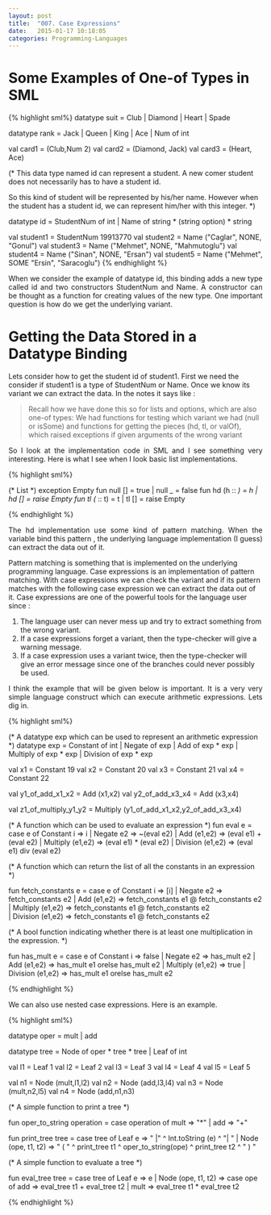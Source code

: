 ```yaml
---
layout: post
title:  "007. Case Expressions"
date:   2015-01-17 10:18:05
categories: Programming-Languages
---
```

# Some Examples of One-of Types in SML #

{% highlight  sml%}
datatype suit = Club | Diamond | Heart | Spade

datatype rank = Jack | Queen | King | Ace | Num of int

val card1 = (Club,Num 2)
val card2 = (Diamond, Jack)
val card3 = (Heart, Ace)

(*
This data type named id can represent a student. 
A new comer student does not necessarily has to 
have a student id. 

So this kind of student will be represented by his/her
name. However when the student has a student id, 
we can represent him/her with this integer.
*)

datatype id =   StudentNum of int 
              | Name of string * (string option) * string

val student1 = StudentNum 19913770
val student2 = Name ("Caglar", NONE, "Gonul")
val student3 = Name ("Mehmet", NONE, "Mahmutoglu")
val student4 = Name ("Sinan", NONE, "Ersan")
val student5 = Name ("Mehmet", SOME "Ersin", "Saracoglu")
{% endhighlight %}

<p align="justify">
When we consider the example of datatype id, this binding adds a new type called id and
two constructors StudentNum and Name. A constructor can be thought as a function for creating
values of the new type. One important question is how do we get the underlying variant.
</p>

# Getting the Data Stored in a Datatype Binding #

<p align="justify">

Lets consider how to get the student id of student1. First we need the consider if student1 is
a type of StudentNum or Name. Once we know its variant we can extract the data.
In the notes it says like  :
</p>

> Recall how we have done this so for lists and options, which are also one-of types: We had functions for
testing which variant we had (null or isSome) and functions for getting the pieces (hd, tl, or valOf), which
raised exceptions if given arguments of the wrong variant

<p align="justify">
So I look at the implementation code in SML and I see something very interesting. Here is what I see 
when I look basic list implementations.
</p>

{% highlight  sml%}

(* List *)
exception Empty
fun null [] = true
  | null _ = false
fun hd (h :: _) = h
  | hd [] = raise Empty
fun tl (_ :: t) = t
  | tl [] = raise Empty
  
{% endhighlight %}

<p align="justify">
The hd implementation use some kind of pattern matching. When the variable bind this pattern ,
the underlying language implementation (I guess) can extract the data out of it. 

Pattern matching is something that is implemented on the underlying programming language. Case
expressions is an implementation of pattern matching. With case expressions we can check the 
variant and if its pattern matches with the following case expression we can extract the data
out of it. Case expressions are one of the powerful tools for the language user since :
</p>

1. The language user can never mess up and try to extract something from the wrong variant.
2. If a case expressions forget a variant, then the type-checker will give a warning message.
3. If a case expression uses a variant twice, then the type-checker will give an error message since one of the branches could never possibly be used.


<p align="justify">
I think the example that will be given below is important. It is a very very simple language 
construct which can execute arithmetic expressions. Lets dig in.
</p>

{% highlight  sml%}

(*
A datatype exp which can be used to represent 
an arithmetic expression
*)
datatype exp = 
	 Constant of int
       | Negate of exp
       | Add of exp * exp
       | Multiply of exp * exp
       | Division of exp * exp

val x1 = Constant 19
val x2 = Constant 20
val x3 = Constant 21
val x4 = Constant 22

val y1_of_add_x1_x2 = Add (x1,x2)
val y2_of_add_x3_x4 = Add (x3,x4)

val z1_of_multiply_y1_y2 = Multiply (y1_of_add_x1_x2,y2_of_add_x3_x4) 

(*
A function which can be used to evaluate an expression
*)
fun eval e =
    case e of
	Constant i => i
      | Negate e2 => ~(eval e2)
      | Add (e1,e2) => (eval e1) + (eval e2)
      | Multiply (e1,e2) => (eval e1) * (eval e2)
      | Division (e1,e2) => (eval e1) div (eval e2)     

(*
A function which can return the list of all the constants in 
an expression
*)

fun fetch_constants e =
    case e of
	Constant i => [i]
      | Negate e2 => fetch_constants e2
      | Add (e1,e2) => fetch_constants e1 @ fetch_constants e2
      | Multiply (e1,e2) => fetch_constants e1 @ fetch_constants e2  
      | Division (e1,e2) => fetch_constants e1 @ fetch_constants e2    

(*
A bool function indicating whether there is at least one multiplication
in the expression.
*)

fun has_mult e =
    case e of
	Constant i => false
      | Negate e2 => has_mult e2
      | Add (e1,e2) => has_mult e1 orelse has_mult e2
      | Multiply (e1,e2) => true
      | Division (e1,e2) => has_mult e1 orelse has_mult e2
  
{% endhighlight %}

<p align="justify">
We can also use nested case expressions. Here is an example.
</p>

{% highlight  sml%}

datatype oper = mult | add

datatype tree = Node of oper * tree * tree
	      | Leaf of int


val l1 = Leaf 1
val l2 = Leaf 2
val l3 = Leaf 3
val l4 = Leaf 4
val l5 = Leaf 5

val n1 = Node (mult,l1,l2)
val n2 = Node (add,l3,l4)
val n3 = Node (mult,n2,l5)
val n4 = Node (add,n1,n3)

(*
A simple function to print a tree
*)

fun oper_to_string operation =
    case operation of
	mult => "*"
      | add => "+" 

fun print_tree tree =
    case tree of 
	Leaf e => " |" ^ Int.toString (e) ^ "| "
     | Node (ope, t1, t2)  => " ( " ^ print_tree t1 ^ oper_to_string(ope) ^ print_tree t2 ^ " ) " 

(*
A simple function to evaluate a tree
*)

fun eval_tree tree =
    case tree of
	Leaf e => e
      | Node (ope, t1, t2) => case ope of
				  add => eval_tree t1 + eval_tree t2
				| mult => eval_tree t1 * eval_tree t2 

{% endhighlight %}